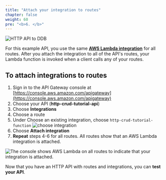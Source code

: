 ```yaml
---
title: "Attach your integration to routes"
chapter: false
weight: 60
pre: "<b>6. </b>"
---
```


![HTTP API to DDB](/images/ddb-crud.png)

For this example API, you use the same [**AWS Lambda integration**](https://docs.aws.amazon.com/apigateway/latest/developerguide/http-api-develop-integrations-lambda.html) for all routes. After you attach the integration to all of the API's routes, your Lambda function is invoked when a client calls any of your routes.

## To attach integrations to routes

1. Sign in to the API Gateway console at [https://console.aws.amazon.com/apigateway](https://console.aws.amazon.com/apigateway)
2. Choose your API (**http-crud-tutorial-api**)
3. Choose **Integrations**
4. Choose a route
5. Under Choose an existing integration, choose `http-crud-tutorial-function`
![choose integration](/images/http-api-choose-integration.png)
6. Choose **Attach integration**
7. **Repeat** steps 4-6 for all routes. All routes show that an AWS Lambda integration is attached.

![The console shows AWS Lambda on all routes to indicate that your integration is attached.](/images/http-api-all-integration.png)

Now that you have an HTTP API with routes and integrations, you can **test your API**.